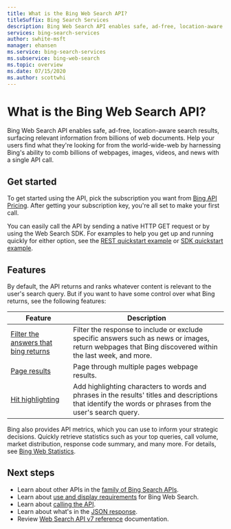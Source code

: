 ```yaml
---
title: What is the Bing Web Search API?
titleSuffix: Bing Search Services
description: Bing Web Search API enables safe, ad-free, location-aware search results, surfacing relevant information from billions of web documents.
services: bing-search-services
author: swhite-msft
manager: ehansen
ms.service: bing-search-services
ms.subservice: bing-web-search
ms.topic: overview
ms.date: 07/15/2020
ms.author: scottwhi
---
```


# What is the Bing Web Search API?

Bing Web Search API enables safe, ad-free, location-aware search results, surfacing relevant information from billions of web documents. Help your users find what they're looking for from the world-wide-web by harnessing Bing's ability to comb billions of webpages, images, videos, and news with a single API call.


## Get started

To get started using the API, pick the subscription you want from <a href="https://www.microsoft.com/en-us/bing/apis/pricing" target="_blank">Bing API Pricing</a>. After getting your subscription key, you're all set to make your first call. 

You can easily call the API by sending a native HTTP GET request or by using the Web Search SDK. For examples to help you get up and running quickly for either option, see the [REST quickstart example](quickstarts/rest/csharp.md) or [SDK quickstart example](quickstarts/sdk/web-search-client-library-csharp.md).


## Features  

By default, the API returns and ranks whatever content is relevant to the user's search query. But if you want to have some control over what Bing returns, see the following features:

|Feature|Description
|-|-
|[Filter the answers that bing returns](filter-answers.md)|Filter the response to include or exclude specific answers such as news or images, return webpages that Bing discovered within the last week, and more.
|[Page results](page-results.md)|Page through multiple pages webpage results.
|[Hit highlighting](hit-highlighting.md)|Add highlighting characters to words and phrases in the results' titles and descriptions that identify the words or phrases from the user's search query.

Bing also provides API metrics, which you can use to inform your strategic decisions. Quickly retrieve statistics such as your top queries, call volume, market distribution, response code summary, and many more. For details, see [Bing Web Statistics](bing-web-stats.md).


## Next steps

- Learn about other APIs in the [family of Bing Search APIs](bing-api-comparison.md).
- Learn about [use and display requirements](use-display-requirements.md) for Bing Web Search.  
- Learn about [calling the API](search-the-web.md).
- Learn about what's in the [JSON response](search-responses.md).
- Review [Web Search API v7 reference](reference/endpoints.md) documentation.  

